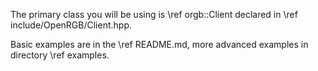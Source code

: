 The primary class you will be using is \ref orgb::Client declared in \ref include/OpenRGB/Client.hpp.

Basic examples are in the \ref README.md, more advanced examples in directory \ref examples.
